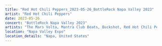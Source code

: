```yaml
---
title: "Red Hot Chili Peppers_2023-05-26_BottleRock Napa Valley 2023"
artist: "Red Hot Chili Peppers"
date: 2023-05-26
concert: "BottleRock Napa Valley 2023"
artists: "The Mars Volta, Mantra Club Beats, Buckshot, Red Hot Chili Peppers, City and Colour, ABBA, A Hundred Drums, Arden Jones, King Princess, Ashe, The Strokes, 21 Acts of Manslaughter	Grindcore	United States, AJR, 12 Gauge Rampage, Thundercat, St. Vincent, Alison Wonderland, 9 Foot Super SoldierCrossoverHardcore, Álvaro Díaz, 324	Grindcore	Japan"
location: "Napa Valley Expo"
location_details: "Napa, United States"
---
```

